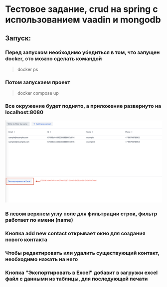 # Тестовое задание, crud на spring с использованием vaadin и mongodb

## Запуск:
### Перед запуском необходимо убедиться в том, что запущен docker, это можно сделать командой 
> docker ps
### Потом запускаем проект
> docker compose up
### Все окружение будет поднято, а приложение развернуто на localhost:8080

<img src="src/main/resources/static/images/info.png">

### В левом верхнем углу поле для фильтрации строк, фильтр работает по имени (name)

### Кнопка add new contact открывает окно для создания нового контакта

### Чтобы редактировать или удалить существующий контакт, необходимо нажать на него

### Кнопка "Экспортировать в Excel" добавит в загрузки excel файл с данными из таблицы, для последующей печати
